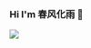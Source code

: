 ### Hi I'm 春风化雨 👋

![](https://github-readme-stats.vercel.app/api?username=chunfenghuayu1&show_icons=true&theme=dracula)

